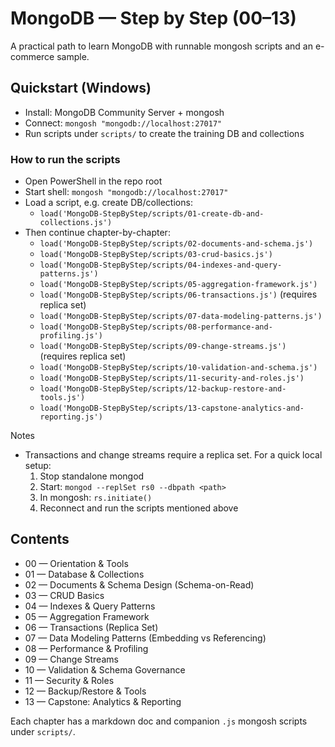 # MongoDB — Step by Step (00–13)

A practical path to learn MongoDB with runnable mongosh scripts and an e-commerce sample.

## Quickstart (Windows)
- Install: MongoDB Community Server + mongosh
- Connect: `mongosh "mongodb://localhost:27017"`
- Run scripts under `scripts/` to create the training DB and collections

### How to run the scripts
- Open PowerShell in the repo root
- Start shell: `mongosh "mongodb://localhost:27017"`
- Load a script, e.g. create DB/collections:
	- `load('MongoDB-StepByStep/scripts/01-create-db-and-collections.js')`
- Then continue chapter-by-chapter:
	- `load('MongoDB-StepByStep/scripts/02-documents-and-schema.js')`
	- `load('MongoDB-StepByStep/scripts/03-crud-basics.js')`
	- `load('MongoDB-StepByStep/scripts/04-indexes-and-query-patterns.js')`
	- `load('MongoDB-StepByStep/scripts/05-aggregation-framework.js')`
	- `load('MongoDB-StepByStep/scripts/06-transactions.js')` (requires replica set)
	- `load('MongoDB-StepByStep/scripts/07-data-modeling-patterns.js')`
	- `load('MongoDB-StepByStep/scripts/08-performance-and-profiling.js')`
	- `load('MongoDB-StepByStep/scripts/09-change-streams.js')` (requires replica set)
	- `load('MongoDB-StepByStep/scripts/10-validation-and-schema.js')`
	- `load('MongoDB-StepByStep/scripts/11-security-and-roles.js')`
	- `load('MongoDB-StepByStep/scripts/12-backup-restore-and-tools.js')`
	- `load('MongoDB-StepByStep/scripts/13-capstone-analytics-and-reporting.js')`

Notes
- Transactions and change streams require a replica set. For a quick local setup:
	1) Stop standalone mongod
	2) Start: `mongod --replSet rs0 --dbpath <path>`
	3) In mongosh: `rs.initiate()`
	4) Reconnect and run the scripts mentioned above

## Contents
- 00 — Orientation & Tools
- 01 — Database & Collections
- 02 — Documents & Schema Design (Schema-on-Read)
- 03 — CRUD Basics
- 04 — Indexes & Query Patterns
- 05 — Aggregation Framework
- 06 — Transactions (Replica Set)
- 07 — Data Modeling Patterns (Embedding vs Referencing)
- 08 — Performance & Profiling
- 09 — Change Streams
- 10 — Validation & Schema Governance
- 11 — Security & Roles
- 12 — Backup/Restore & Tools
- 13 — Capstone: Analytics & Reporting

Each chapter has a markdown doc and companion `.js` mongosh scripts under `scripts/`.
